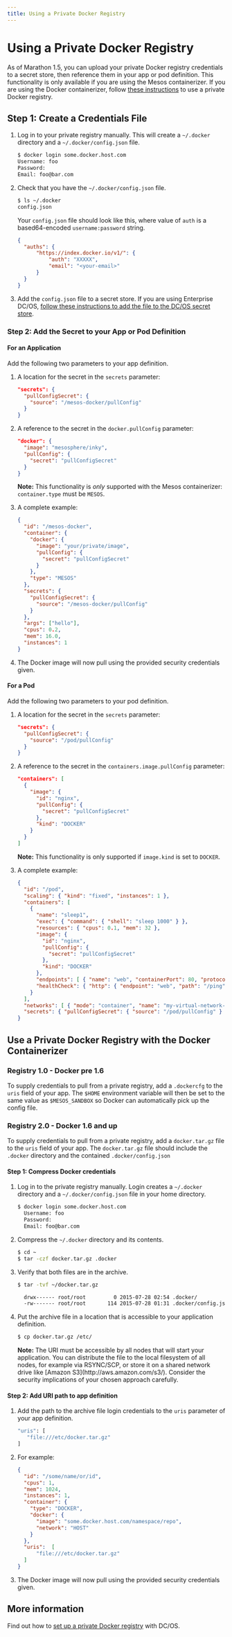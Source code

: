 ```yaml
---
title: Using a Private Docker Registry
---
```


# Using a Private Docker Registry

As of Marathon 1.5, you can upload your private Docker registry credentials to a secret store, then reference them in your app or pod definition. This functionality is only available if you are using the Mesos containerizer. If you are using the Docker containerizer, follow [these instructions](#docker-containerizer) to use a private Docker registry.

## Step 1: Create a Credentials File

1.  Log in to your private registry manually. This will create a `~/.docker` directory and a `~/.docker/config.json` file.

    ```bash
    $ docker login some.docker.host.com
    Username: foo
    Password:
    Email: foo@bar.com
    ```

1.  Check that you have the `~/.docker/config.json` file.

    ```bash
    $ ls ~/.docker
    config.json
    ```

    Your `config.json` file should look like this, where value of `auth` is a based64-encoded `username:password` string.

    ```json
    {
      "auths": {
          "https://index.docker.io/v1/": {
              "auth": "XXXXX",
              "email": "<your-email>"
          }
      }
    }
    ```

1.  Add the `config.json` file to a secret store. If you are using Enterprise DC/OS, [follow these instructions to add the file to the DC/OS secret store](https://docs.mesosphere.com/1.9/security/secrets/create-secrets/#api).

### Step 2: Add the Secret to your App or Pod Definition

#### For an Application

Add the following two parameters to your app definition.

1.  A location for the secret in the `secrets` parameter:

    ```json
    "secrets": {
      "pullConfigSecret": {
        "source": "/mesos-docker/pullConfig"
      }
    }
    ```

1.  A reference to the secret in the `docker.pullConfig` parameter:

    ```json
    "docker": {
      "image": "mesosphere/inky",
      "pullConfig": {
        "secret": "pullConfigSecret"
      }
    }
    ```

    **Note:** This functionality is _only_ supported with the Mesos containerizer: `container.type` must be `MESOS`.

1.  A complete example:

    ```json
    {
      "id": "/mesos-docker",
      "container": {
        "docker": {
          "image": "your/private/image",
          "pullConfig": {
            "secret": "pullConfigSecret"
          }
        },
        "type": "MESOS"
      },
      "secrets": {
        "pullConfigSecret": {
          "source": "/mesos-docker/pullConfig"
        }
      },
      "args": ["hello"],
      "cpus": 0.2,
      "mem": 16.0,
      "instances": 1
    }
    ```

1.  The Docker image will now pull using the provided security credentials given.

#### For a Pod

Add the following two parameters to your pod definition.

1.  A location for the secret in the `secrets` parameter:

    ```json
    "secrets": {
      "pullConfigSecret": {
        "source": "/pod/pullConfig"
      }
    }
    ```

1.  A reference to the secret in the `containers.image.pullConfig` parameter:

    ```json
    "containers": [
      {
        "image": {
          "id": "nginx",
          "pullConfig": {
            "secret": "pullConfigSecret"
          },
          "kind": "DOCKER"
        }
      }
    ]
    ```

    **Note:** This functionality is only supported if `image.kind` is set to `DOCKER`.

  1.  A complete example:

      ```json
      {
        "id": "/pod",
        "scaling": { "kind": "fixed", "instances": 1 },
        "containers": [
          {
            "name": "sleep1",
            "exec": { "command": { "shell": "sleep 1000" } },
            "resources": { "cpus": 0.1, "mem": 32 },
            "image": {
              "id": "nginx",
              "pullConfig": {
                "secret": "pullConfigSecret"
              },
              "kind": "DOCKER"
            },
            "endpoints": [ { "name": "web", "containerPort": 80, "protocol": [ "http" ] } ],
            "healthCheck": { "http": { "endpoint": "web", "path": "/ping" } }
          }
        ],
        "networks": [ { "mode": "container", "name": "my-virtual-network-name" } ],
        "secrets": { "pullConfigSecret": { "source": "/pod/pullConfig" } }
      }
      ```

<a name="docker-containerizer"></a>

## Use a Private Docker Registry with the Docker Containerizer

### Registry  1.0 - Docker pre 1.6
To supply credentials to pull from a private registry, add a `.dockercfg` to
the `uris` field of your app. The `$HOME` environment variable will then be set
to the same value as `$MESOS_SANDBOX` so Docker can automatically pick up the
config file.

### Registry  2.0 - Docker 1.6 and up

To supply credentials to pull from a private registry, add a `docker.tar.gz` file to
the `uris` field of your app. The `docker.tar.gz` file should include the `.docker` directory and the contained `.docker/config.json`

#### Step 1: Compress Docker credentials

1.  Log in to the private registry manually. Login creates a `~/.docker` directory and a `~/.docker/config.json` file in your home directory.

    ```bash
    $ docker login some.docker.host.com
      Username: foo
      Password:
      Email: foo@bar.com
    ```

1.  Compress the `~/.docker` directory and its contents.

    ```bash
    $ cd ~
    $ tar -czf docker.tar.gz .docker
    ```
1.  Verify that both files are in the archive.

    ```bash
    $ tar -tvf ~/docker.tar.gz

      drwx------ root/root         0 2015-07-28 02:54 .docker/
      -rw------- root/root       114 2015-07-28 01:31 .docker/config.json
    ```

1.  Put the archive file in a location that is accessible to your application definition.

    ```bash
    $ cp docker.tar.gz /etc/
    ```

      <div class="alert alert-info">
        <strong>Note:</strong>
       The URI must be accessible by all nodes that will start your application. You can distribute the file to the local filesystem of all nodes, for example via RSYNC/SCP, or store it on a shared network drive like [Amazon S3](http://aws.amazon.com/s3/). Consider the security implications of your chosen approach carefully.
      </div>


#### Step 2:  Add URI path to app definition

1.  Add the path to the archive file login credentials to the `uris` parameter of your app definition.

    ```bash
    "uris": [
       "file:///etc/docker.tar.gz"
    ]
    ```

1.  For example:

    ```json
    {  
      "id": "/some/name/or/id",
      "cpus": 1,
      "mem": 1024,
      "instances": 1,
      "container": {
        "type": "DOCKER",
        "docker": {
          "image": "some.docker.host.com/namespace/repo",
          "network": "HOST"
        }
      },
      "uris":  [
          "file:///etc/docker.tar.gz"
      ]
    }
    ```

1.  The Docker image will now pull using the provided security credentials given.

## More information

Find out how to [set up a private Docker registry](https://dcos.io/docs/1.8/usage/tutorials/registry/) with DC/OS.
